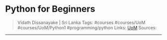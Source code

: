 # Python for Beginners

> Vidath Dissanayake | Sri Lanka
> Tags: #courses #courses/UoM #courses/UoM/Python1 #programming/python
> Links: [UoM](../UoM.md)
> Sources:

---